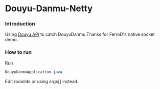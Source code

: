 # Douyu-Danmu-Netty
### Introduction
Using [Douyu API](http://dev-bbs.douyutv.com/forum.php?mod=viewthread&tid=399&extra=page%3D1 "Douyu API") to catch DouyuDanmu.Thanks for FerroD's native socket demo.
### How to run
Run 
```Java
DouyuDanmuApplication.java
```
Edit roomIds or using args[] instead.
